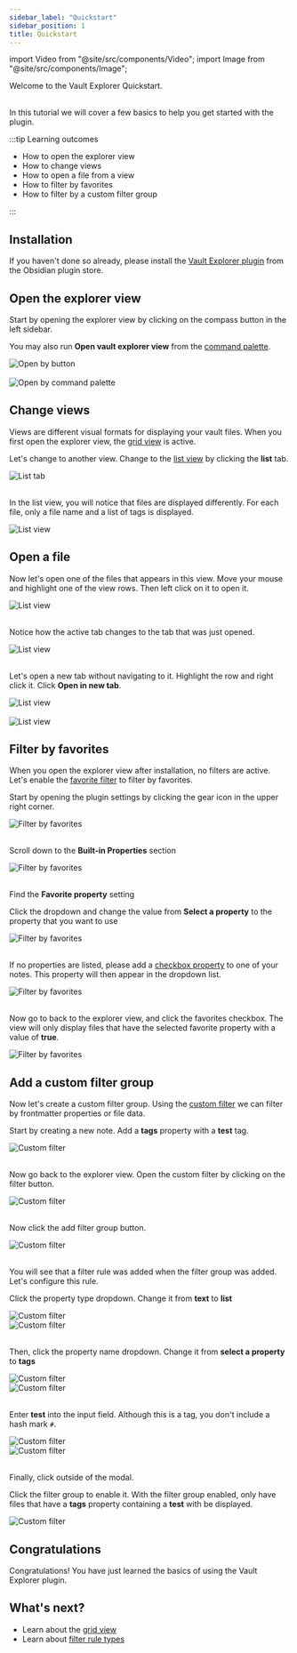 ```yaml
---
sidebar_label: "Quickstart"
sidebar_position: 1
title: Quickstart
---
```


import Video from "@site/src/components/Video";
import Image from "@site/src/components/Image";

<span className="large-text">Welcome to the Vault Explorer Quickstart.</span>
<br/>
<br/>

In this tutorial we will cover a few basics to help you get started with the plugin.

:::tip Learning outcomes

-   How to open the explorer view
-   How to change views
-   How to open a file from a view
-   How to filter by favorites
-   How to filter by a custom filter group

:::

## Installation

If you haven't done so already, please install the [Vault Explorer plugin](https://obsidian.md/plugins?id=vault-explorer) from the Obsidian plugin store.

## Open the explorer view

Start by opening the explorer view by clicking on the compass button in the left sidebar.

You may also run **Open vault explorer view** from the [command palette](https://help.obsidian.md/Plugins/Command+palette).

<Image src="img/open-by-button.png" alt="Open by button" maxWidth="300px"/>

<br/>
<br/>

<Image src="img/open-by-command-palette.png" alt="Open by command palette" maxWidth="600px"/>

## Change views

Views are different visual formats for displaying your vault files. When you first open the explorer view, the [grid view](/docs/views/grid/) is active.

Let's change to another view. Change to the [list view](/docs/views/list/) by clicking the **list** tab.

<Image src="img/list-tab.png" alt="List tab" maxWidth="300px"/>

<br/>
<br/>

In the list view, you will notice that files are displayed differently. For each file, only a file name and a list of tags is displayed.

<Image src="img/list-view-1.png" alt="List view" maxWidth="900px"/>

## Open a file

Now let's open one of the files that appears in this view. Move your mouse and highlight one of the view rows. Then left click on it to open it.

<Image src="img/list-view-2.png" alt="List view" maxWidth="900px"/>

<br/>
<br/>

Notice how the active tab changes to the tab that was just opened.

<Image src="img/list-view-3.png" alt="List view" maxWidth="900px"/>

<br/>
<br/>

Let's open a new tab without navigating to it. Highlight the row and right click it. Click **Open in new tab**.

<Image src="img/list-view-4.png" alt="List view" maxWidth="900px"/>

<br/>
<br/>

<Image src="img/list-view-5.png" alt="List view" maxWidth="400px"/>

## Filter by favorites

When you open the explorer view after installation, no filters are active. Let's enable the [favorite filter](/docs/filters/favorite-filter/) to filter by favorites.

Start by opening the plugin settings by clicking the gear icon in the upper right corner.

<Image src="img/favorites-1.png" alt="Filter by favorites" maxWidth="900px"/>

<br/>
<br/>

Scroll down to the **Built-in Properties** section

<Image src="img/favorites-2.png" alt="Filter by favorites" maxWidth="600px"/>

<br/>
<br/>

Find the **Favorite property** setting

Click the dropdown and change the value from **Select a property** to the property that you want to use

<Image src="img/favorites-3.png" alt="Filter by favorites" maxWidth="600px"/>

<br/>
<br/>

If no properties are listed, please add a [checkbox property](https://help.obsidian.md/Editing+and+formatting/Properties) to one of your notes. This property will then appear in the dropdown list.

<Image src="img/favorites-4.png" alt="Filter by favorites" maxWidth="600px"/>

<br/>
<br/>

Now go to back to the explorer view, and click the favorites checkbox. The view will only display files that have the selected favorite property with a value of **true**.

<Image src="img/favorites-5.png" alt="Filter by favorites" maxWidth="900px"/>

## Add a custom filter group

Now let's create a custom filter group. Using the [custom filter](/docs/filters/custom-filter) we can filter by frontmatter properties or file data.

Start by creating a new note. Add a **tags** property with a **test** tag.

<Image src="img/custom-filter-1.png" alt="Custom filter" maxWidth="400px"/>

<br/>
<br/>

Now go back to the explorer view. Open the custom filter by clicking on the filter button.

<Image src="img/custom-filter-2.png" alt="Custom filter" maxWidth="400px"/>

<br/>
<br/>

Now click the add filter group button.

<Image src="img/custom-filter-3.png" alt="Custom filter" maxWidth="400px"/>

<br/>
<br/>

You will see that a filter rule was added when the filter group was added. Let's configure this rule.

Click the property type dropdown. Change it from **text** to **list**

<Image src="img/custom-filter-4.png" alt="Custom filter" maxWidth="350px"/>

<br/>

<Image src="img/custom-filter-5.png" alt="Custom filter" maxWidth="350px"/>

<br/>
<br/>

Then, click the property name dropdown. Change it from **select a property** to **tags**

<Image src="img/custom-filter-6.png" alt="Custom filter" maxWidth="350px"/>

<br/>

<Image src="img/custom-filter-7.png" alt="Custom filter" maxWidth="350px"/>

<br/>
<br/>

Enter **test** into the input field. Although this is a tag, you don't include a hash mark `#`.

<Image src="img/custom-filter-8.png" alt="Custom filter" maxWidth="350px"/>

<br/>

<Image src="img/custom-filter-9.png" alt="Custom filter" maxWidth="350px"/>

<br/>
<br/>

Finally, click outside of the modal.

Click the filter group to enable it. With the filter group enabled, only have files that have a **tags** property containing a **test** with be displayed.

<Image src="img/custom-filter-10.png" alt="Custom filter" maxWidth="900px"/>

## Congratulations

Congratulations! You have just learned the basics of using the Vault Explorer plugin.

## What's next?

-   Learn about the [grid view](/docs/views/grid)
-   Learn about [filter rule types](/docs/filters/custom-filter/#filter-rule-types)
